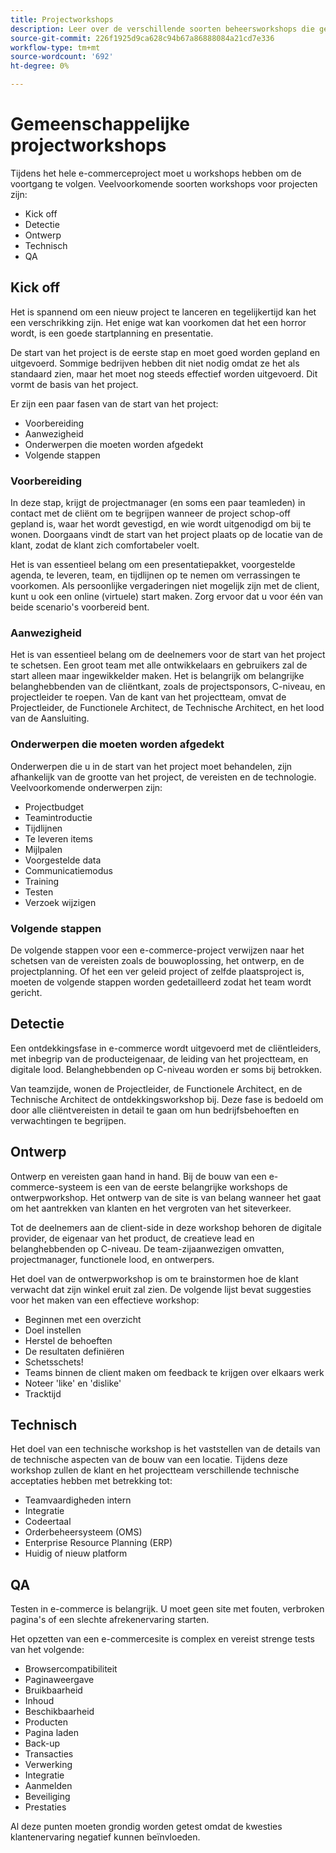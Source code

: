 ```yaml
---
title: Projectworkshops
description: Leer over de verschillende soorten beheersworkshops die gemeenschappelijk voor e-commerceprojecten zijn.
source-git-commit: 226f1925d9ca628c94b67a86888084a21cd7e336
workflow-type: tm+mt
source-wordcount: '692'
ht-degree: 0%

---
```



# Gemeenschappelijke projectworkshops

Tijdens het hele e-commerceproject moet u workshops hebben om de voortgang te volgen. Veelvoorkomende soorten workshops voor projecten zijn:

- Kick off
- Detectie
- Ontwerp
- Technisch
- QA

## Kick off

Het is spannend om een nieuw project te lanceren en tegelijkertijd kan het een verschrikking zijn. Het enige wat kan voorkomen dat het een horror wordt, is een goede startplanning en presentatie.

De start van het project is de eerste stap en moet goed worden gepland en uitgevoerd. Sommige bedrijven hebben dit niet nodig omdat ze het als standaard zien, maar het moet nog steeds effectief worden uitgevoerd. Dit vormt de basis van het project.

Er zijn een paar fasen van de start van het project:

- Voorbereiding
- Aanwezigheid
- Onderwerpen die moeten worden afgedekt
- Volgende stappen

### Voorbereiding

In deze stap, krijgt de projectmanager (en soms een paar teamleden) in contact met de cliënt om te begrijpen wanneer de project schop-off gepland is, waar het wordt gevestigd, en wie wordt uitgenodigd om bij te wonen. Doorgaans vindt de start van het project plaats op de locatie van de klant, zodat de klant zich comfortabeler voelt.

Het is van essentieel belang om een presentatiepakket, voorgestelde agenda, te leveren, team, en tijdlijnen op te nemen om verrassingen te voorkomen. Als persoonlijke vergaderingen niet mogelijk zijn met de client, kunt u ook een online (virtuele) start maken. Zorg ervoor dat u voor één van beide scenario&#39;s voorbereid bent.

### Aanwezigheid

Het is van essentieel belang om de deelnemers voor de start van het project te schetsen. Een groot team met alle ontwikkelaars en gebruikers zal de start alleen maar ingewikkelder maken. Het is belangrijk om belangrijke belanghebbenden van de cliëntkant, zoals de projectsponsors, C-niveau, en projectleider te roepen. Van de kant van het projectteam, omvat de Projectleider, de Functionele Architect, de Technische Architect, en het lood van de Aansluiting.

### Onderwerpen die moeten worden afgedekt

Onderwerpen die u in de start van het project moet behandelen, zijn afhankelijk van de grootte van het project, de vereisten en de technologie. Veelvoorkomende onderwerpen zijn:

- Projectbudget
- Teamintroductie
- Tijdlijnen
- Te leveren items
- Mijlpalen
- Voorgestelde data
- Communicatiemodus
- Training
- Testen
- Verzoek wijzigen

### Volgende stappen

De volgende stappen voor een e-commerce-project verwijzen naar het schetsen van de vereisten zoals de bouwoplossing, het ontwerp, en de projectplanning. Of het een ver geleid project of zelfde plaatsproject is, moeten de volgende stappen worden gedetailleerd zodat het team wordt gericht.

## Detectie

Een ontdekkingsfase in e-commerce wordt uitgevoerd met de cliëntleiders, met inbegrip van de producteigenaar, de leiding van het projectteam, en digitale lood. Belanghebbenden op C-niveau worden er soms bij betrokken.

Van teamzijde, wonen de Projectleider, de Functionele Architect, en de Technische Architect de ontdekkingsworkshop bij. Deze fase is bedoeld om door alle cliëntvereisten in detail te gaan om hun bedrijfsbehoeften en verwachtingen te begrijpen.

## Ontwerp

Ontwerp en vereisten gaan hand in hand. Bij de bouw van een e-commerce-systeem is een van de eerste belangrijke workshops de ontwerpworkshop. Het ontwerp van de site is van belang wanneer het gaat om het aantrekken van klanten en het vergroten van het siteverkeer.

Tot de deelnemers aan de client-side in deze workshop behoren de digitale provider, de eigenaar van het product, de creatieve lead en belanghebbenden op C-niveau. De team-zijaanwezigen omvatten, projectmanager, functionele lood, en ontwerpers.

Het doel van de ontwerpworkshop is om te brainstormen hoe de klant verwacht dat zijn winkel eruit zal zien. De volgende lijst bevat suggesties voor het maken van een effectieve workshop:

- Beginnen met een overzicht
- Doel instellen
- Herstel de behoeften
- De resultaten definiëren
- Schetsschets!
- Teams binnen de client maken om feedback te krijgen over elkaars werk
- Noteer &#39;like&#39; en &#39;dislike&#39;
- Tracktijd

## Technisch

Het doel van een technische workshop is het vaststellen van de details van de technische aspecten van de bouw van een locatie. Tijdens deze workshop zullen de klant en het projectteam verschillende technische acceptaties hebben met betrekking tot:

- Teamvaardigheden intern
- Integratie
- Codeertaal
- Orderbeheersysteem (OMS)
- Enterprise Resource Planning (ERP)
- Huidig of nieuw platform

## QA

Testen in e-commerce is belangrijk. U moet geen site met fouten, verbroken pagina&#39;s of een slechte afrekenervaring starten.

Het opzetten van een e-commercesite is complex en vereist strenge tests van het volgende:

- Browsercompatibiliteit
- Paginaweergave
- Bruikbaarheid
- Inhoud
- Beschikbaarheid
- Producten
- Pagina laden
- Back-up
- Transacties
- Verwerking
- Integratie
- Aanmelden
- Beveiliging
- Prestaties

Al deze punten moeten grondig worden getest omdat de kwesties klantenervaring negatief kunnen beïnvloeden.
